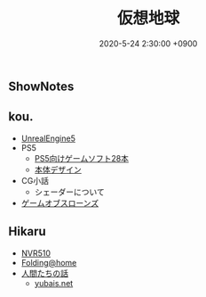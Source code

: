 ﻿---
actor_ids:
  - kou
  - hikaru
audio_file_path: /audio/27.mp3
audio_file_size: MB
date: 2020-5-24 2:30:00 +0900
description: UE5、PS5、シェーダーとは、YAMAHAルーター等について話しました。
duration: "74:40"
layout: article
title: 27. 仮想地球
---

## ShowNotes
## kou.
- [UnrealEngine5](https://www.unrealengine.com/en-US/blog/a-first-look-at-unreal-engine-5)
- PS5 
   - [PS5向けゲームソフト28本](https://news.yahoo.co.jp/articles/c6e4e24c3908d0289023f63509285dab3fd16b98) 
    - [本体デザイン](https://www.phileweb.com/news/hobby/202006/12/3347.html)
- CG小話
    - シェーダーについて
- [ゲームオブスローンズ](https://ja.wikipedia.org/wiki/%E3%82%B2%E3%83%BC%E3%83%A0%E3%83%BB%E3%82%AA%E3%83%96%E3%83%BB%E3%82%B9%E3%83%AD%E3%83%BC%E3%83%B3%E3%82%BA)

## Hikaru
- [NVR510](https://network.yamaha.com/products/routers/nvr510/index)
- [Folding@home](https://foldingathome.org/)
- [人間たちの話](https://www.amazon.co.jp/dp/B085TB617F/)
    - [yubais.net](https://yubais.net)